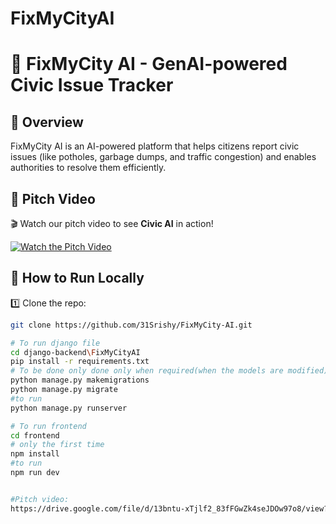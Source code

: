 # FixMyCityAI
# 🚀 FixMyCity AI - GenAI-powered Civic Issue Tracker

## 📌 Overview
FixMyCity AI is an AI-powered platform that helps citizens report civic issues (like potholes, garbage dumps, and traffic congestion) and enables authorities to resolve them efficiently.

## 📌 Pitch Video
🎬 Watch our pitch video to see **Civic AI** in action!  

[![Watch the Pitch Video](https://img.shields.io/badge/Watch%20Pitch%20Video-%F0%9F%93%B2-blue?style=for-the-badge)](https://drive.google.com/file/d/13bntu-xTjlf2_83fFGwZk4seJDOw97o8/view?usp=sharing)  


## 📜 How to Run Locally
1️⃣ Clone the repo:
```sh
git clone https://github.com/31Srishy/FixMyCity-AI.git

# To run django file
cd django-backend\FixMyCityAI
pip install -r requirements.txt
# To be done only done only when required(when the models are modified)
python manage.py makemigrations
python manage.py migrate
#to run
python manage.py runserver

# To run frontend
cd frontend
# only the first time
npm install
#to run
npm run dev


#Pitch video:
https://drive.google.com/file/d/13bntu-xTjlf2_83fFGwZk4seJDOw97o8/view?usp=sharing